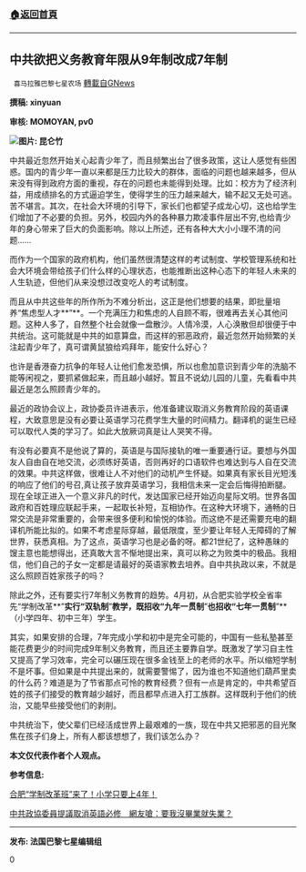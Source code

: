 ###  [:house:返回首頁](https://github.com/ourhimalayas/txt)
---

## 中共欲把义务教育年限从9年制改成7年制
` 喜马拉雅巴黎七星农场` [轉載自GNews](https://gnews.org/zh-hans/1093355/)

**撰稿: xinyuan**

**审核: MOMOYAN, pv0**

![]()![](https://gnews.org/wp-content/uploads/2021/04/97.jpg)**图片: 昆仑竹**



中共最近忽然开始关心起青少年了，而且频繁出台了很多政策，这让人感觉有些困惑。国内的青少年一直以来都是压力比较大的群体，面临的问题也越来越多，但从来没有得到政府方面的重视，存在的问题也未能得到处理。比如：校方为了经济利益，用成绩排名的方式逼迫学生，使得学生的压力越来越大，输不起又无处可逃。苦不堪言。其次，在社会大环境的引导下，家长们也都望子成龙心切，这也给学生们增加了不必要的负担。另外，校园内外的各种暴力欺凌事件层出不穷,也给青少年的身心带来了巨大的负面影响。除以上所述，还有各种大大小小理不清的问题……

而作为一个国家的政府机构，他们虽然很清楚这样的考试制度、学校管理系统和社会大环境会带给孩子们什么样的心理状态，也能推断出这种心态下的年轻人未来的人生轨迹，但他们从来没想过改变吃人的考试制度。

而且从中共这些年的所作所为不难分析出，这正是他们想要的结果，即批量培养“焦虑型人才**”**。一个充满压力和焦虑的人自顾不暇，很难再去关心其他问题。这种人多了，自然整个社会就像一盘散沙。人情冷漠，人心涣散但却很便于中共统治。这可能就是中共的如意算盘，而这样的邪恶政府，最近忽然开始频繁的关注起青少年了，真可谓黄鼠狼给鸡拜年，能安什么好心？

也许是香港奋力抗争的年轻人让他们愈发恐惧，所以也愈加意识到青少年的洗脑不能等闲视之，要抓紧做起来，而且越小越好。暂且不说幼儿园的儿童，先看看中共最近是怎么照顾青少年的。

最近的政协会议上，政协委员许进表示，他准备建议取消义务教育阶段的英语课程，大致意思是没有必要让英语学习花费学生大量的时间精力。翻译机的诞生已经可以取代人类的学习了。如此大放厥词真是让人哭笑不得。

有没有必要真不是他说了算的，英语是与国际接轨的唯一重要通行证。要想与外国友人自由自在地交流，必须练好英语，否则再好的口语软件也难达到与人自在交流的效果。中共这样做，很难让人不对他们的动机产生怀疑。如果真有家长目光短浅的响应了他们的号召,真让孩子放弃英语学习，我相信未来一定会后悔得拍断腿。现在全球正进入一个意义非凡的时代，发达国家已经开始迈向星际文明。世界各国政府和百姓理应联起手来，一起取长补短，互相协作。在这种大环境下，通畅的日常交流是非常重要的，会带来很多便利和愉悦的体验。而这绝不是还需要充电的翻译机所能比拟的。如果不考虑星际穿越，最低限度，至少要让年轻人无障碍的了解世界，获悉真相。为了这点，英语学习也是必备的呀。都21世纪了，这种愚昧的馊主意也能想得出，还真敢大言不惭地提出来，真可以称之为败类中的极品。我相信，他们自己的子女一定都是请最好的英语家教去培养。自中共执政以来，不就是这么照顾百姓家孩子的吗？

除此之外，还有要实行7年制义务教育的趋势。4月初，从合肥实验学校全省率先“学制改革**”**实行“双轨制**”**教学，既招收“九年一贯制**”**也招收“七年一贯制**”**（小学四年、初中三年）学生。

其实，如果安排的合理，7年完成小学和初中是完全可能的，中国有一些私塾甚至能花费更少的时间完成9年制义务教育，而且还主要靠自学。既激发了学习自主性又提高了学习效率，完全可以碾压现在很多金钱至上的老师的水平。所以缩短学制不是坏事。但如果是中共提出来的，就需要警惕了，因为谁也不知道他们葫芦里卖的什么药？难道是为了节省那点可怜的教育经费？但有一点是肯定的，中共希望百姓的孩子们接受的教育越少越好，而且都早点进入打工族群。这样既利于他们的统治，又能早些接受他们的剥削。

中共统治下，使父辈们已经活成世界上最艰难的一族，现在中共又把邪恶的目光聚焦在孩子们身上，所有人都该想想了，我们该怎么办？



**本文仅代表作者个人观点。**

**参考信息:**

[合肥“学制改革班”来了！小学只要上4年！](https://3g.163.com/dy/article/G7530M5G05148U1A.html?spss=adap_pc)

[中共政協委員提議取消英語必修　網友嗆：要我沒畢業就失業？](https://tw.appledaily.com/international/20210304/JD65XJXVDVFNTOQ2J5GZZHCXD4/)



* * *

**发布: 法国巴黎七星编辑组**



0
